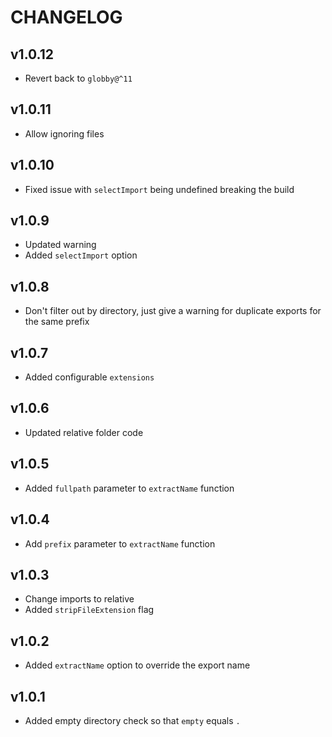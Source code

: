 # CHANGELOG

## v1.0.12
* Revert back to `globby@^11`

## v1.0.11
* Allow ignoring files

## v1.0.10
* Fixed issue with `selectImport` being undefined breaking the build

## v1.0.9
* Updated warning
* Added `selectImport` option

## v1.0.8
* Don't filter out by directory, just give a warning for duplicate exports for the same prefix

## v1.0.7
* Added configurable `extensions`

## v1.0.6
* Updated relative folder code

## v1.0.5
* Added `fullpath` parameter to `extractName` function

## v1.0.4
* Add `prefix` parameter to `extractName` function

## v1.0.3
* Change imports to relative
* Added `stripFileExtension` flag

## v1.0.2
* Added `extractName` option to override the export name

## v1.0.1
* Added empty directory check so that `empty` equals `.`